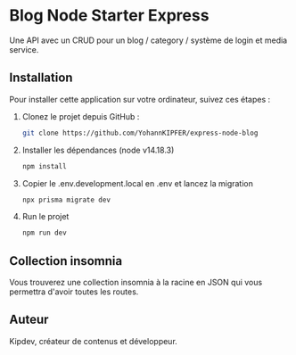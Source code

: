 # Blog Node Starter Express

Une API avec un CRUD pour un blog / category / système de login et media service.

## Installation

Pour installer cette application sur votre ordinateur, suivez ces étapes :

1. Clonez le projet depuis GitHub :

   ```bash
   git clone https://github.com/YohannKIPFER/express-node-blog

2. Installer les dépendances (node v14.18.3)

   ```bash
   npm install

3. Copier le .env.development.local en .env et lancez la migration

   ```bash
   npx prisma migrate dev

4. Run le projet

   ```bash
   npm run dev
   
## Collection insomnia

Vous trouverez une collection insomnia à la racine en JSON qui vous permettra d'avoir toutes les routes.

## Auteur

Kipdev, créateur de contenus et développeur.
